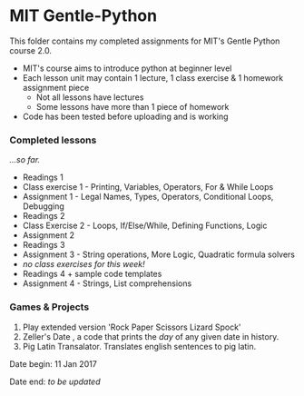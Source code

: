# MIT Gentle-Python
This folder contains my completed assignments for MIT's Gentle Python course 2.0.

* MIT's course aims to introduce python at beginner level
* Each lesson unit may contain 1 lecture, 1 class exercise & 1 homework assignment piece 
  * Not all lessons have lectures
  * Some lessons have more than 1 piece of homework 
* Code has been tested before uploading and is working

### Completed lessons

*...so far.*

* Readings 1
* Class exercise 1 - Printing, Variables, Operators, For & While Loops
* Assignment 1 - Legal Names, Types, Operators, Conditional Loops, Debugging
* Readings 2
* Class Exercise 2 - Loops, If/Else/While, Defining Functions, Logic
* Assignment 2
* Readings 3
* Assignment 3 - String operations, More Logic, Quadratic formula solvers
* *no class exercises for this week!*
* Readings 4 + sample code templates
* Assignment 4 - Strings, List comprehensions


### Games & Projects

1. Play extended version 'Rock Paper Scissors Lizard Spock'
2. Zeller's Date , a code that prints the *day* of any given date in history.
3. Pig Latin Transalator. Translates english sentences to pig latin.

Date begin: 11 Jan 2017

Date end: *to be updated* 
